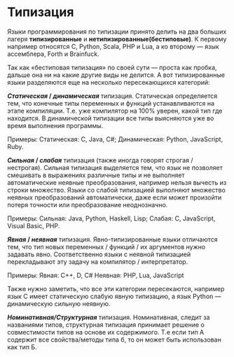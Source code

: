 # Типизация

Языки программирования по типизации принято делить на два больших лагеря **типизированные**  и **нетипизированные(бестиповые)**. К первому например относятся C, Python, Scala, PHP и Lua, а ко второму — язык ассемблера, Forth и Brainfuck.

Так как «бестиповая типизация» по своей сути — проста как пробка, дальше она ни на какие другие виды не делится. А вот типизированные языки разделяются еще на несколько пересекающихся категорий:

***Статическая* / *динамическая*** типизация. Статическая определяется тем, что конечные типы переменных и функций устанавливаются на этапе компиляции. Т.е. уже компилятор на 100% уверен, какой тип где находится. В динамической типизации все типы выясняются уже во время выполнения программы. 

Примеры:
Статическая: C, Java, C#; 
Динамическая: Python, JavaScript, Ruby.



***Сильная* / *слабая*** типизация (также иногда говорят строгая / нестрогая). Сильная типизация выделяется тем, что язык не позволяет смешивать в выражениях различные типы и не выполняет автоматические неявные преобразования, например нельзя вычесть из строки множество. Языки со слабой типизацией выполняют множество неявных преобразований автоматически, даже если может произойти потеря точности или преобразование неоднозначно.

Примеры:
Сильная: Java, Python, Haskell, Lisp;
Слабая: C, JavaScript, Visual Basic, PHP.



***Явная* / *неявная*** типизация. Явно-типизированные языки отличаются тем, что тип новых переменных / функций / их аргументов нужно задавать явно. Соответственно языки с неявной типизацией перекладывают эту задачу на компилятор / интерпретатор.

Примеры:
Явная: C++, D, C#
Неявная: PHP, Lua, JavaScript

Также нужно заметить, что все эти категории пересекаются, например язык C имеет статическую слабую явную типизацию, а язык Python — динамическую сильную неявную.



***Номинативная/Структурная*** типизация. Номинативная, следит за названиями типов, структурная типизация принимает решение о совместимости типов на основе их содержимого. Т.е если тип А содержит все свойства/методы типа б, то он может быть использован как тип Б.